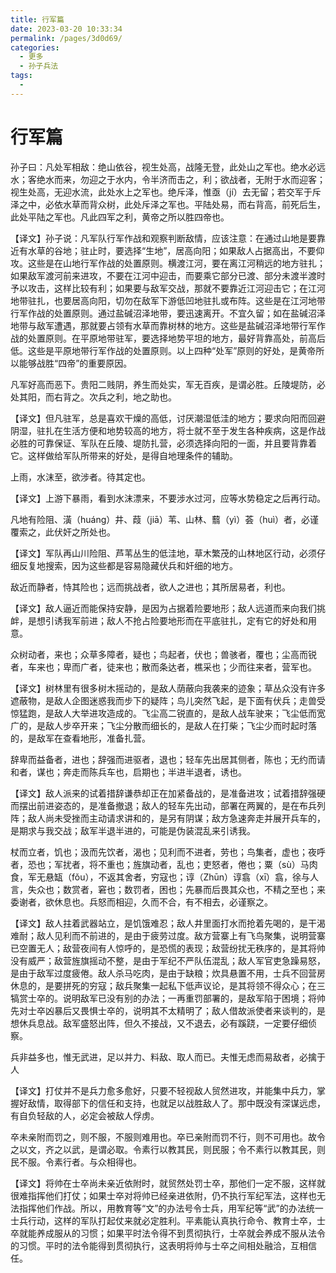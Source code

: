 ```yaml
---
title: 行军篇
date: 2023-03-20 10:33:34
permalink: /pages/3d0d69/
categories:
  - 更多
  - 孙子兵法
tags:
  - 
---
```


# 行军篇

孙子曰：凡处军相敌：绝山依谷，视生处高，战隆无登，此处山之军也。绝水必远水；客绝水而来，勿迎之于水内，令半济而击之，利；欲战者，无附于水而迎客；视生处高，无迎水流，此处水上之军也。绝斥泽，惟亟（jí）去无留；若交军于斥泽之中，必依水草而背众树，此处斥泽之军也。平陆处易，而右背高，前死后生，此处平陆之军也。凡此四军之利，黄帝之所以胜四帝也。

【译文】孙子说：凡军队行军作战和观察判断敌情，应该注意：在通过山地是要靠近有水草的谷地；驻止时，要选择“生地”，居高向阳；如果敌人占据高出，不要仰攻。这些是在山地行军作战的处置原则。横渡江河，要在离江河稍远的地方驻扎；如果敌军渡河前来进攻，不要在江河中迎击，而要乘它部分已渡、部分未渡半渡时予以攻击，这样比较有利；如果要与敌军交战，那就不要靠近江河迎击它；在江河地带驻扎，也要居高向阳，切勿在敌军下游低凹地驻扎或布阵。这些是在江河地带行军作战的处置原则。通过盐碱沼泽地带，要迅速离开。不宜久留；如在盐碱沼泽地带与敌军遭遇，那就要占领有水草而靠树林的地方。这些是盐碱沼泽地带行军作战的处置原则。在平原地带驻军，要选择地势平坦的地方，最好背靠高处，前高后低。这些是平原地带行军作战的处置原则。以上四种“处军”原则的好处，是黄帝所以能够战胜“四帝”的重要原因。

<!-- more -->

凡军好高而恶下。贵阳二贱阴，养生而处实，军无百疾，是谓必胜。丘陵堤防，必处其阳，而右背之。次兵之利，地之助也。

【译文】但凡驻军，总是喜欢干燥的高低，讨厌潮湿低洼的地方；要求向阳而回避阴湿，驻扎在生活方便和地势较高的地方，将士就不至于发生各种疾病，这是作战必胜的可靠保证、军队在丘陵、堤防扎营，必须选择向阳的一面，并且要背靠着它。这样做给军队所带来的好处，是得自地理条件的辅助。

上雨，水沫至，欲涉者。待其定也。

【译文】上游下暴雨，看到水沫漂来，不要涉水过河，应等水势稳定之后再行动。

凡地有险阻、潢（huánɡ）井、葭（jiā）苇、山林、蘙（yì）荟（huì）者，必谨覆索之，此伏奸之所处也。

【译文】军队再山川险阻、芦苇丛生的低洼地，草木繁茂的山林地区行动，必须仔细反复地搜索，因为这些都是容易隐藏伏兵和奸细的地方。

敌近而静者，恃其险也；远而挑战者，欲人之进也；其所居易者，利也。

【译文】敌人逼近而能保持安静，是因为占据着险要地形；敌人远道而来向我们挑衅，是想引诱我军前进；敌人不抢占险要地形而在平底驻扎，定有它的好处和用意。

众树动者，来也；众草多障者，疑也；鸟起者，伏也；兽骇者，覆也；尘高而锐者，车来也；卑而广者，徒来也；散而条达者，樵采也；少而往来者，营军也。

【译文】树林里有很多树木摇动的，是敌人荫蔽向我袭来的迹象；草丛众没有许多遮蔽物，是敌人企图迷惑我而步下的疑阵；鸟儿突然飞起，是下面有伏兵；走兽受惊猛跑，是敌人大举进攻造成的。飞尘高二锐直的，是敌人战车驶来；飞尘低而宽广的，是敌人步卒开来；飞尘分散而细长的，是敌人在打柴；飞尘少而时起时落的，是敌军在查看地形，准备扎营。

辞卑而益备者，进也；辞强而进驱者，退也；轻车先出居其侧者，陈也；无约而请和者，谋也；奔走而陈兵车也，启期也；半进半退者，诱也。

【译文】敌人派来的试着措辞谦恭却正在加紧备战的，是准备进攻；试着措辞强硬而摆出前进姿态的，是准备撤退；敌人的轻车先出动，部署在两翼的，是在布兵列阵；敌人尚未受挫而主动请求讲和的，是另有阴谋；敌方急速奔走并展开兵车的，是期求与我交战；敌军半退半进的，可能是伪装混乱来引诱我。

杖而立者，饥也；汲而先饮者，渴也；见利而不进者，劳也；鸟集者，虚也；夜呼者，恐也；军扰者，将不重也；旌旗动者，乱也；吏怒者，倦也；粟（sù）马肉食，军无悬缻（fǒu），不返其舍者，穷寇也；谆（Zhūn）谆翕（xī）翕，徐与人言，失众也；数赏者，窘也；数罚者，困也；先暴而后畏其众也，不精之至也；来委谢者，欲休息也。兵怒而相迎，久而不合，有不相去，必谨察之。

【译文】敌人拄着武器站立，是饥饿难忍；敌人井里面打水而抢着先喝的，是干渴难耐；敌人见利而不前进的，是由于疲劳过度。敌方营寨上有飞鸟聚集，说明营寨已空置无人；敌营夜间有人惊呼的，是恐慌的表现；敌营纷扰无秩序的，是其将帅没有威严；敌营旌旗摇动不整，是由于军纪不严队伍混乱；敌人军官吏急躁易怒，是由于敌军过度疲倦。敌人杀马吃肉，是由于缺粮；炊具悬置不用，士兵不回营房休息的，是要拼死的穷寇；敌兵聚集一起私下低声议论，是其将领不得众心；在三犒赏士卒的。说明敌军已没有别的办法；一再重罚部署的，是敌军陷于困境；将帅先对士卒凶暴后又畏惧士卒的，说明其不太精明了；敌人借故派使者来谈判的，是想休兵息战。敌军盛怒出阵，但久不接战，又不退去，必有蹊跷，一定要仔细侦察。

兵非益多也，惟无武进，足以并力、料敌、取人而已。夫惟无虑而易敌者，必擒于人

【译文】打仗并不是兵力愈多愈好，只要不轻视敌人贸然进攻，并能集中兵力，掌握好敌情，取得部下的信任和支持，也就足以战胜敌人了。那中既没有深谋远虑，有自负轻敌的人，必定会被敌人俘虏。

卒未亲附而罚之，则不服，不服则难用也。卒已亲附而罚不行，则不可用也。故令之以文，齐之以武，是谓必取。令素行以教其民，则民服；令不素行以教其民，则民不服。令素行者。与众相得也。

【译文】将帅在士卒尚未亲近依附时，就贸然处罚士卒，那他们一定不服，这样就很难指挥他们打仗；如果士卒对将帅已经亲进依附，仍不执行军纪军法，这样也无法指挥他们作战。所以，用教育等“文”的办法号令士兵，用军纪等“武”的办法统一士兵行动，这样的军队打起仗来就必定胜利。平素能认真执行命令、教育士卒，士卒就能养成服从的习惯；如果平时法令得不到贯彻执行，士卒就会养成不服从法令的习惯。平时的法令能得到贯彻执行，这表明将帅与士卒之间相处融洽，互相信任。